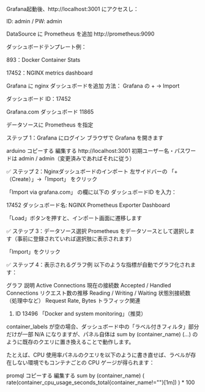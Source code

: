Grafana起動後、http://localhost:3001 にアクセスし：

ID: admin / PW: admin

DataSource に Prometheus を追加
http://prometheus:9090

ダッシュボードテンプレート例：

893：Docker Container Stats

17452：NGINX metrics dashboard

 Grafana に nginx ダッシュボードを追加
方法：
Grafana の + → Import

ダッシュボード ID：17452

Grafana.com ダッシュボード 11865

データソースに Prometheus を指定


ステップ 1：Grafana にログイン
ブラウザで Grafana を開きます

arduino
コピーする
編集する
http://localhost:3001
初期ユーザー名・パスワードは admin / admin（変更済みであればそれに従う）

✅ ステップ 2：Nginxダッシュボードのインポート
左サイドバーの 「+（Create）」→「Import」 をクリック

「Import via grafana.com」 の欄に以下の ダッシュボードID を入力：

17452
ダッシュボード名: NGINX Prometheus Exporter Dashboard

「Load」ボタンを押すと、インポート画面に遷移します

✅ ステップ 3：データソース選択
Prometheus をデータソースとして選択します（事前に登録されていれば選択肢に表示されます）

「Import」をクリック

✅ ステップ 4：表示されるグラフ例
以下のような指標が自動でグラフ化されます：

グラフ	説明
Active Connections	現在の接続数
Accepted / Handled Connections	リクエスト数の推移
Reading / Writing / Waiting	状態別接続数（処理中など）
Request Rate, Bytes	トラフィック関連

1. ID 13496 「Docker and system monitoring」（推奨）

container_labels が空の場合、ダッシュボード中の「ラベル付きフィルタ」部分だけが一部 N/A になりますが、パネル自体は sum by (container_name) (…) のように既存のクエリに置き換えることで動作します。

たとえば、CPU 使用率パネルのクエリを以下のように書き直せば、ラベルが存在しない環境でもコンテナごとの CPU ゲージが得られます：

promql
コピーする
編集する
sum by (container_name) (
  rate(container_cpu_usage_seconds_total{container_name!=""}[1m])
) * 100
